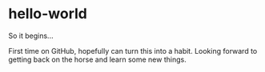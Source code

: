 # hello-world
So it begins...

First time on GitHub, hopefully can turn this into a habit. Looking forward to getting back on the horse and learn some new things.


